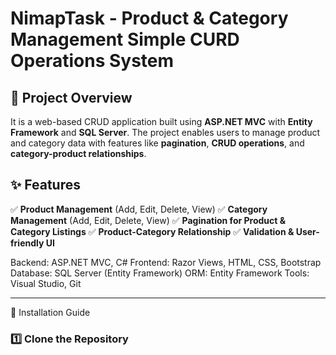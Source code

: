 # NimapTask - Product & Category Management Simple CURD Operations System

## 📌 Project Overview
It is a web-based CRUD application built using **ASP.NET MVC** with **Entity Framework** and **SQL Server**. 
The project enables users to manage product and category data with features like **pagination**, **CRUD operations**, and **category-product relationships**.



## ✨ Features
✅ **Product Management** (Add, Edit, Delete, View)
✅ **Category Management** (Add, Edit, Delete, View)
✅ **Pagination for Product & Category Listings**
✅ **Product-Category Relationship**
✅ **Validation & User-friendly UI**


Backend: ASP.NET MVC, C#
Frontend: Razor Views, HTML, CSS, Bootstrap
Database: SQL Server (Entity Framework)
ORM: Entity Framework
Tools: Visual Studio, Git

---

🚀 Installation Guide
### 1️⃣ Clone the Repository

